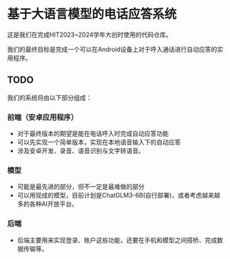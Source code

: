 # 基于大语言模型的电话应答系统

这是我们在完成HIT2023~2024学年大创时使用的代码仓库。

我们的最终目标是完成一个可以在Android设备上对于呼入通话进行自动应答的实用程序。

## TODO

我们的系统将由以下部分组成：

### 前端（安卓应用程序）

- 对于最终版本的期望是能在电话呼入时完成自动应答功能
- 可以先实现一个简单版本，实现在本地语音输入下的自动应答
- 涉及安卓开发、录音、语音识别与文字转语音。

### 模型

- 可能是最先进的部分，但不一定是最难做的部分
- 可以用现成的模型，目前计划是ChatGLM3-6B(自行部署)，或者考虑越来越多的各种AI开放平台。

### 后端

- 后端主要用来实现登录、账户这些功能，还要在手机和模型之间搭桥、完成数据传输等。